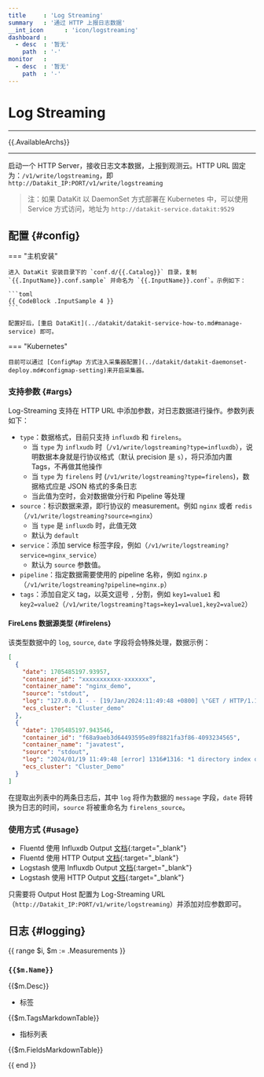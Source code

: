 ```yaml
---
title     : 'Log Streaming'
summary   : '通过 HTTP 上报日志数据'
__int_icon      : 'icon/logstreaming'
dashboard :
  - desc  : '暂无'
    path  : '-'
monitor   :
  - desc  : '暂无'
    path  : '-'
---
```


<!-- markdownlint-disable MD025 -->
# Log Streaming
<!-- markdownlint-enable -->

---

{{.AvailableArchs}}

---

启动一个 HTTP Server，接收日志文本数据，上报到观测云。HTTP URL 固定为：`/v1/write/logstreaming`，即 `http://Datakit_IP:PORT/v1/write/logstreaming`

> 注：如果 DataKit 以 DaemonSet 方式部署在 Kubernetes 中，可以使用 Service 方式访问，地址为 `http://datakit-service.datakit:9529`

## 配置 {#config}

<!-- markdownlint-disable MD046 -->
=== "主机安装"

    进入 DataKit 安装目录下的 `conf.d/{{.Catalog}}` 目录，复制 `{{.InputName}}.conf.sample` 并命名为 `{{.InputName}}.conf`。示例如下：
    
    ```toml
    {{ CodeBlock .InputSample 4 }}
    ```

    配置好后，[重启 DataKit](../datakit/datakit-service-how-to.md#manage-service) 即可。

=== "Kubernetes"

    目前可以通过 [ConfigMap 方式注入采集器配置](../datakit/datakit-daemonset-deploy.md#configmap-setting)来开启采集器。
<!-- markdownlint-enable -->

### 支持参数 {#args}

Log-Streaming 支持在 HTTP URL 中添加参数，对日志数据进行操作。参数列表如下：

- `type`：数据格式，目前只支持 `influxdb` 和 `firelens`。
    - 当 `type` 为 `inflxudb` 时（`/v1/write/logstreaming?type=influxdb`），说明数据本身就是行协议格式（默认 precision 是 `s`），将只添加内置 Tags，不再做其他操作
    - 当 `type` 为 `firelens` 时 (`/v1/write/logstreaming?type=firelens`)，数据格式应是 JSON 格式的多条日志
    - 当此值为空时，会对数据做分行和 Pipeline 等处理
- `source`：标识数据来源，即行协议的 measurement。例如 `nginx` 或者 `redis`（`/v1/write/logstreaming?source=nginx`）
    - 当 `type` 是 `influxdb` 时，此值无效
    - 默认为 `default`
- `service`：添加 service 标签字段，例如（`/v1/write/logstreaming?service=nginx_service`）
    - 默认为 `source` 参数值。
- `pipeline`：指定数据需要使用的 pipeline 名称，例如 `nginx.p`（`/v1/write/logstreaming?pipeline=nginx.p`）
- `tags`：添加自定义 tag，以英文逗号 `,` 分割，例如 `key1=value1` 和 `key2=value2`（`/v1/write/logstreaming?tags=key1=value1,key2=value2`）

#### FireLens 数据源类型 {#firelens}

该类型数据中的 `log`, `source`, `date` 字段将会特殊处理，数据示例：

```json
[
  {
    "date": 1705485197.93957,
    "container_id": "xxxxxxxxxxx-xxxxxxx",
    "container_name": "nginx_demo",
    "source": "stdout",
    "log": "127.0.0.1 - - [19/Jan/2024:11:49:48 +0800] \"GET / HTTP/1.1\" 403 162 \"-\" \"curl/7.81.0\"",
    "ecs_cluster": "Cluster_demo"
  },
  {
    "date": 1705485197.943546,
    "container_id": "f68a9aeb3d64493595e89f8821fa3f86-4093234565",
    "container_name": "javatest",
    "source": "stdout",
    "log": "2024/01/19 11:49:48 [error] 1316#1316: *1 directory index of \"/var/www/html/\" is forbidden, client: 127.0.0.1, server: _, request: \"GET / HTTP/1.1\", host: \"localhost\"",
    "ecs_cluster": "Cluster_Demo"
  }
]
```

在提取出列表中的两条日志后，其中 `log` 将作为数据的 `message` 字段，`date` 将转换为日志的时间，`source` 将被重命名为 `firelens_source`。

### 使用方式 {#usage}

- Fluentd 使用 Influxdb Output [文档](https://github.com/fangli/fluent-plugin-influxdb){:target="_blank"}
- Fluentd 使用 HTTP Output [文档](https://docs.fluentd.org/output/http){:target="_blank"}
- Logstash 使用 Influxdb Output [文档](https://www.elastic.co/guide/en/logstash/current/plugins-outputs-influxdb.html){:target="_blank"}
- Logstash 使用 HTTP Output [文档](https://www.elastic.co/guide/en/logstash/current/plugins-outputs-http.html){:target="_blank"}

只需要将 Output Host 配置为 Log-Streaming URL（`http://Datakit_IP:PORT/v1/write/logstreaming`）并添加对应参数即可。

## 日志 {#logging}

{{ range $i, $m := .Measurements }}

### `{{$m.Name}}`

{{$m.Desc}}

- 标签

{{$m.TagsMarkdownTable}}

- 指标列表

{{$m.FieldsMarkdownTable}}

{{ end }}
